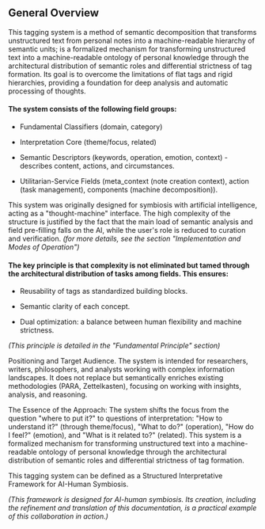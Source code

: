 ## General Overview

This tagging system is a method of semantic decomposition that transforms unstructured text from personal notes into a machine-readable hierarchy of semantic units; is a formalized mechanism for transforming unstructured text into a machine-readable ontology of personal knowledge through the architectural distribution of semantic roles and differential strictness of tag formation. Its goal is to overcome the limitations of flat tags and rigid hierarchies, providing a foundation for deep analysis and automatic processing of thoughts.

#### The system consists of the following field groups:

- Fundamental Classifiers (domain, category)

- Interpretation Core (theme/focus, related)

- Semantic Descriptors (keywords, operation, emotion, context) - describes content, actions, and circumstances.

- Utilitarian-Service Fields (meta_context (note creation context), action (task management), components (machine decomposition)).

This system was originally designed for symbiosis with artificial intelligence, acting as a "thought-machine" interface. The high complexity of the structure is justified by the fact that the main load of semantic analysis and field pre-filling falls on the AI, while the user's role is reduced to curation and verification. 
_(for more details, see the section "Implementation and Modes of Operation")_

#### The key principle is that complexity is not eliminated but tamed through the architectural distribution of tasks among fields. This ensures:

- Reusability of tags as standardized building blocks.

- Semantic clarity of each concept.

- Dual optimization: a balance between human flexibility and machine strictness.

_(This principle is detailed in the "Fundamental Principle" section)_

Positioning and Target Audience. The system is intended for researchers, writers, philosophers, and analysts working with complex information landscapes. It does not replace but semantically enriches existing methodologies (PARA, Zettelkasten), focusing on working with insights, analysis, and reasoning.

The Essence of the Approach: The system shifts the focus from the question "where to put it?" to questions of interpretation: "How to understand it?" (through theme/focus), "What to do?" (operation), "How do I feel?" (emotion), and "What is it related to?" (related).
This system is a formalized mechanism for transforming unstructured text into a machine-readable ontology of personal knowledge through the architectural distribution of semantic roles and differential strictness of tag formation.

This tagging system can be defined as a Structured Interpretative Framework for AI-Human Symbiosis.

_(This framework is designed for AI-human symbiosis. Its creation, including the refinement and translation of this documentation, is a practical example of this collaboration in action.)_


